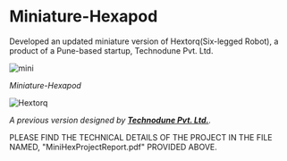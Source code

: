 # Miniature-Hexapod
Developed an updated miniature version of Hextorq(Six-legged Robot), a product of a Pune-based startup, Technodune Pvt. Ltd.

![mini](https://github.com/pradnyas5/Miniature-Hexapod/assets/93536494/8959e4be-fe4f-4559-b34e-e9e6a545a56e)

*Miniature-Hexapod*

![Hextorq](https://github.com/pradnyas5/Miniature-Hexapod/assets/93536494/4e824dca-b79a-40ac-9f01-e9be0f2aee20)

*A previous version designed by **[Technodune Pvt. Ltd.](http://technodune.com/)**.*


PLEASE FIND THE TECHNICAL DETAILS OF THE PROJECT IN THE FILE NAMED, "MiniHexProjectReport.pdf" PROVIDED ABOVE.
